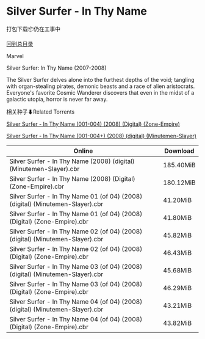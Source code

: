 # Silver Surfer - In Thy Name

打包下载📦仍在工事中

[回到总目录](/Catalogs.md)

Marvel

Silver Surfer: In Thy Name (2007-2008)

The Silver Surfer delves alone into the furthest depths of the void; tangling with organ-stealing pirates, demonic beasts and a race of alien aristocrats. Everyone's favorite Cosmic Wanderer discovers that even in the midst of a galactic utopia, horror is never far away. 





相关种子⬇Related Torrents

[Silver Surfer - In Thy Name (001-004) (2008) (Digital) (Zone-Empire)](https://github.com/alicewish/markdown/blob/master/torrent/Silver-Surfer---In-Thy-Name--001-004---2008---Digital---Zone-Empire.md)

[Silver Surfer - In Thy Name (001-004+) (2008) (digital) (Minutemen-Slayer)](https://github.com/alicewish/markdown/blob/master/torrent/Silver-Surfer---In-Thy-Name--001-004----2008---digital---Minutemen-Slayer.md)

Online | Download
--- | ---
Silver Surfer - In Thy Name (2008) (digital) (Minutemen-Slayer).cbr | 185.40MiB
Silver Surfer - In Thy Name (2008) (Digital) (Zone-Empire).cbr | 180.12MiB
Silver Surfer - In Thy Name 01 (of 04) (2008) (digital) (Minutemen-Slayer).cbr | 41.20MiB
Silver Surfer - In Thy Name 01 (of 04) (2008) (Digital) (Zone-Empire).cbr | 41.80MiB
Silver Surfer - In Thy Name 02 (of 04) (2008) (digital) (Minutemen-Slayer).cbr | 45.82MiB
Silver Surfer - In Thy Name 02 (of 04) (2008) (Digital) (Zone-Empire).cbr | 46.43MiB
Silver Surfer - In Thy Name 03 (of 04) (2008) (digital) (Minutemen-Slayer).cbr | 45.68MiB
Silver Surfer - In Thy Name 03 (of 04) (2008) (Digital) (Zone-Empire).cbr | 46.29MiB
Silver Surfer - In Thy Name 04 (of 04) (2008) (digital) (Minutemen-Slayer).cbr | 43.21MiB
Silver Surfer - In Thy Name 04 (of 04) (2008) (Digital) (Zone-Empire).cbr | 43.82MiB